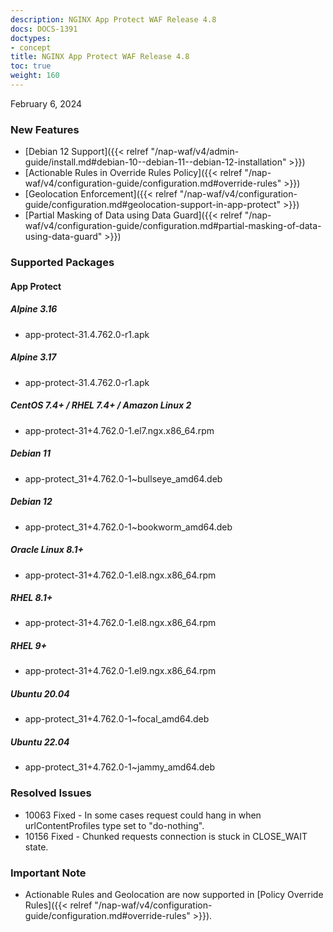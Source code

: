 ```yaml
---
description: NGINX App Protect WAF Release 4.8
docs: DOCS-1391
doctypes:
- concept
title: NGINX App Protect WAF Release 4.8
toc: true
weight: 160
---
```


February 6, 2024


### New Features

- [Debian 12 Support]({{< relref "/nap-waf/v4/admin-guide/install.md#debian-10--debian-11--debian-12-installation" >}})
- [Actionable Rules in Override Rules Policy]({{< relref "/nap-waf/v4/configuration-guide/configuration.md#override-rules" >}})
- [Geolocation Enforcement]({{< relref "/nap-waf/v4/configuration-guide/configuration.md#geolocation-support-in-app-protect" >}})
- [Partial Masking of Data using Data Guard]({{< relref "/nap-waf/v4/configuration-guide/configuration.md#partial-masking-of-data-using-data-guard" >}})


### Supported Packages

#### App Protect

##### Alpine 3.16

- app-protect-31.4.762.0-r1.apk

##### Alpine 3.17

- app-protect-31.4.762.0-r1.apk

##### CentOS 7.4+ / RHEL 7.4+ / Amazon Linux 2

- app-protect-31+4.762.0-1.el7.ngx.x86_64.rpm

##### Debian 11

- app-protect_31+4.762.0-1~bullseye_amd64.deb

##### Debian 12

- app-protect_31+4.762.0-1~bookworm_amd64.deb

##### Oracle Linux 8.1+

- app-protect-31+4.762.0-1.el8.ngx.x86_64.rpm

##### RHEL 8.1+

- app-protect-31+4.762.0-1.el8.ngx.x86_64.rpm

##### RHEL 9+

- app-protect-31+4.762.0-1.el9.ngx.x86_64.rpm

##### Ubuntu 20.04

- app-protect_31+4.762.0-1~focal_amd64.deb

##### Ubuntu 22.04

- app-protect_31+4.762.0-1~jammy_amd64.deb


### Resolved Issues

- 10063 Fixed - In some cases request could hang in when urlContentProfiles type set to "do-nothing".
- 10156 Fixed - Chunked requests connection is stuck in CLOSE_WAIT state.


### **Important Note**

- Actionable Rules and Geolocation are now supported in [Policy Override Rules]({{< relref "/nap-waf/v4/configuration-guide/configuration.md#override-rules" >}}).
